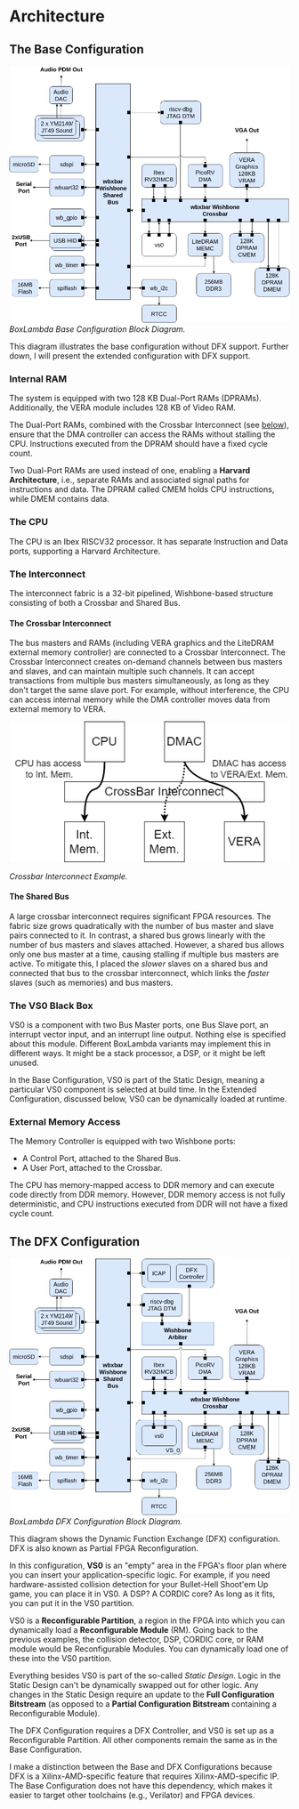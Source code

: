 # Architecture

## The Base Configuration

![Base Configuration Block Diagram](assets/Arch_Diagram_NoDFX.png)
*BoxLambda Base Configuration Block Diagram.*

This diagram illustrates the base configuration without DFX support. Further down, I will present the extended configuration with DFX support.

### Internal RAM

The system is equipped with two 128 KB Dual-Port RAMs (DPRAMs). Additionally, the VERA module includes 128 KB of Video RAM.

The Dual-Port RAMs, combined with the Crossbar Interconnect (see [below](#the-crossbar-interconnect)), ensure that the DMA controller can access the RAMs without stalling the CPU. Instructions executed from the DPRAM should have a fixed cycle count.

Two Dual-Port RAMs are used instead of one, enabling a **Harvard Architecture**, i.e., separate RAMs and associated signal paths for instructions and data. The DPRAM called CMEM holds CPU instructions, while DMEM contains data.

### The CPU

The CPU is an Ibex RISCV32 processor. It has separate Instruction and Data ports, supporting a Harvard Architecture.

### The Interconnect

The interconnect fabric is a 32-bit pipelined, Wishbone-based structure consisting of both a Crossbar and Shared Bus.

#### The Crossbar Interconnect

The bus masters and RAMs (including VERA graphics and the LiteDRAM external memory controller) are connected to a Crossbar Interconnect. The Crossbar Interconnect creates on-demand channels between bus masters and slaves, and can maintain multiple such channels. It can accept transactions from multiple bus masters simultaneously, as long as they don't target the same slave port. For example, without interference, the CPU can access internal memory while the DMA controller moves data from external memory to VERA.

![Crossbar Example](assets/CrossBarExample.png)

*Crossbar Interconnect Example.*

#### The Shared Bus

A large crossbar interconnect requires significant FPGA resources. The fabric size grows quadratically with the number of bus master and slave pairs connected to it. In contrast, a shared bus grows linearly with the number of bus masters and slaves attached. However, a shared bus allows only one bus master at a time, causing stalling if multiple bus masters are active. To mitigate this, I placed the *slower* slaves on a shared bus and connected that bus to the crossbar interconnect, which links the *faster* slaves (such as memories) and bus masters.

### The VS0 Black Box

VS0 is a component with two Bus Master ports, one Bus Slave port, an interrupt vector input, and an interrupt line output. Nothing else is specified about this module. Different BoxLambda variants may implement this in different ways. It might be a stack processor, a DSP, or it might be left unused.

In the Base Configuration, VS0 is part of the Static Design, meaning a particular VS0 component is selected at build time. In the Extended Configuration, discussed below, VS0 can be dynamically loaded at runtime.

### External Memory Access

The Memory Controller is equipped with two Wishbone ports:

- A Control Port, attached to the Shared Bus.
- A User Port, attached to the Crossbar.

The CPU has memory-mapped access to DDR memory and can execute code directly from DDR memory. However, DDR memory access is not fully deterministic, and CPU instructions executed from DDR will not have a fixed cycle count.

## The DFX Configuration

![DFX Configuration Block Diagram](assets/Arch_Diagram_DFX.png)
*BoxLambda DFX Configuration Block Diagram.*

This diagram shows the Dynamic Function Exchange (DFX) configuration. DFX is also known as Partial FPGA Reconfiguration.

In this configuration, **VS0** is an "empty" area in the FPGA's floor plan where you can insert your application-specific logic. For example, if you need hardware-assisted collision detection for your Bullet-Hell Shoot'em Up game, you can place it in VS0. A DSP? A CORDIC core? As long as it fits, you can put it in the VS0 partition.

VS0 is a **Reconfigurable Partition**, a region in the FPGA into which you can dynamically load a **Reconfigurable Module** (RM). Going back to the previous examples, the collision detector, DSP, CORDIC core, or RAM module would be Reconfigurable Modules. You can dynamically load one of these into the VS0 partition.

Everything besides VS0 is part of the so-called *Static Design*. Logic in the Static Design can't be dynamically swapped out for other logic. Any changes in the Static Design require an update to the **Full Configuration Bitstream** (as opposed to a **Partial Configuration Bitstream** containing a Reconfigurable Module).

The DFX Configuration requires a DFX Controller, and VS0 is set up as a Reconfigurable Partition. All other components remain the same as in the Base Configuration.

I make a distinction between the Base and DFX Configurations because DFX is a Xilinx-AMD-specific feature that requires Xilinx-AMD-specific IP. The Base Configuration does not have this dependency, which makes it easier to target other toolchains (e.g., Verilator) and FPGA devices.
